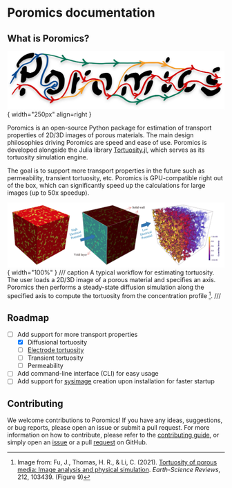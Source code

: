 # Poromics documentation

## What is Poromics?

![Poromics logo](assets/logo.png){ width="250px" align=right }

Poromics is an open-source Python package for estimation of transport properties of 2D/3D images of porous materials. The main design philosophies driving Poromics are speed and ease of use. Poromics is developed alongside the Julia library [Tortuosity.jl](https://github.com/ma-sadeghi/Tortuosity.jl/), which serves as its tortuosity simulation engine.

The goal is to support more transport properties in the future such as permeability, transient tortuosity, etc. Poromics is GPU-compatible right out of the box, which can significantly speed up the calculations for large images (up to 50x speedup).

![Tortuosity simulation workflow](assets/workflow.png){ width="100%" }
/// caption
A typical workflow for estimating tortuosity. The user loads a 2D/3D image of a porous material and specifies an axis. Poromics then performs a steady-state diffusion simulation along the specified axis to compute the tortuosity from the concentration profile [^1].
///

## Roadmap

- [ ] Add support for more transport properties
    - [x] Diffusional tortuosity
    - [ ] [Electrode tortuosity](https://doi.org/10.1038/s41524-020-00386-4)
    - [ ] Transient tortuosity
    - [ ] Permeability
- [ ] Add command-line interface (CLI) for easy usage
- [ ] Add support for [sysimage](https://julialang.github.io/PackageCompiler.jl/dev/sysimages.html) creation upon installation for faster startup

## Contributing

We welcome contributions to Poromics! If you have any ideas, suggestions, or bug reports, please open an issue or submit a pull request. For more information on how to contribute, please refer to the [contributing guide](contributing.md), or simply open an [issue](https://github.com/ma-sadeghi/poromics/issues) or a pull [request](https://github.com/ma-sadeghi/poromics/pulls) on GitHub.

[^1]: Image from: Fu, J., Thomas, H. R., & Li, C. (2021). [Tortuosity of porous media: Image analysis and physical simulation](https://doi.org/10.1016/j.earscirev.2020.103439). *Earth-Science Reviews*, 212, 103439. (Figure 9)
